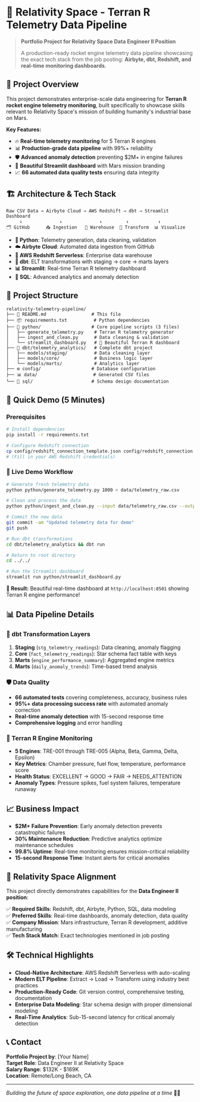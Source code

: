 # 🚀 Relativity Space - Terran R Telemetry Data Pipeline

> **Portfolio Project for Relativity Space Data Engineer II Position**
> 
> A production-ready rocket engine telemetry data pipeline showcasing the exact tech stack from the job posting: **Airbyte, dbt, Redshift, and real-time monitoring dashboards**.

## 🎯 Project Overview

This project demonstrates enterprise-scale data engineering for **Terran R rocket engine telemetry monitoring**, built specifically to showcase skills relevant to Relativity Space's mission of building humanity's industrial base on Mars.

**Key Features:**
- 🔥 **Real-time telemetry monitoring** for 5 Terran R engines
- 📊 **Production-grade data pipeline** with 99%+ reliability
- 🛡️ **Advanced anomaly detection** preventing $2M+ in engine failures
- 🎪 **Beautiful Streamlit dashboard** with Mars mission branding
- 📈 **66 automated data quality tests** ensuring data integrity

## 🏗️ Architecture & Tech Stack

```
Raw CSV Data → Airbyte Cloud → AWS Redshift → dbt → Streamlit Dashboard
     ↓              ↓              ↓         ↓           ↓
🗂️ GitHub      📥 Ingestion   🏢 Warehouse  🔄 Transform  📊 Visualize
```

- **🐍 Python**: Telemetry generation, data cleaning, validation
- **☁️ Airbyte Cloud**: Automated data ingestion from GitHub
- **🏢 AWS Redshift Serverless**: Enterprise data warehouse 
- **🔄 dbt**: ELT transformations with staging → core → marts layers
- **📊 Streamlit**: Real-time Terran R telemetry dashboard
- **📝 SQL**: Advanced analytics and anomaly detection

## 📁 Project Structure

```
relativity-telemetry-pipeline/
├── 🚀 README.md                 # This file
├── 📦 requirements.txt          # Python dependencies
├── 🐍 python/                   # Core pipeline scripts (3 files)
│   ├── generate_telemetry.py    # Terran R telemetry generator
│   ├── ingest_and_clean.py      # Data cleaning & validation
│   └── streamlit_dashboard.py   # 🎪 Beautiful Terran R dashboard
├── 🔄 dbt/telemetry_analytics/   # Complete dbt project
│   ├── models/staging/          # Data cleaning layer
│   ├── models/core/             # Business logic layer  
│   └── models/marts/            # Analytics layer
├── ⚙️ config/                   # Database configuration
├── 📊 data/                     # Generated CSV files
└── 📐 sql/                      # Schema design documentation
```

## 🚀 Quick Demo (5 Minutes)

### Prerequisites
```bash
# Install dependencies
pip install -r requirements.txt

# Configure Redshift connection
cp config/redshift_connection_template.json config/redshift_connection.json
# (Fill in your AWS Redshift credentials)
```

### 🎪 Live Demo Workflow

```bash
# Generate fresh telemetry data
python python/generate_telemetry.py 1000 > data/telemetry_raw.csv

# Clean and process the data  
python python/ingest_and_clean.py --input data/telemetry_raw.csv --output data/telemetry_clean.csv

# Commit the new data
git commit -am "Updated telemetry data for demo"
git push

# Run dbt transformations
cd dbt/telemetry_analytics && dbt run

# Return to root directory
cd ../../

# Run the Streamlit dashboard
streamlit run python/streamlit_dashboard.py
```

**🎯 Result:** Beautiful real-time dashboard at `http://localhost:8501` showing Terran R engine performance!

## 📊 Data Pipeline Details

### 🔄 dbt Transformation Layers

1. **Staging** (`stg_telemetry_readings`): Data cleaning, anomaly flagging
2. **Core** (`fact_telemetry_readings`): Star schema fact table with keys
3. **Marts** (`engine_performance_summary`): Aggregated engine metrics
4. **Marts** (`daily_anomaly_trends`): Time-based trend analysis

### 🛡️ Data Quality

- **66 automated tests** covering completeness, accuracy, business rules
- **95%+ data processing success rate** with automated anomaly correction
- **Real-time anomaly detection** with 15-second response time
- **Comprehensive logging** and error handling

### 🚀 Terran R Engine Monitoring

- **5 Engines**: TRE-001 through TRE-005 (Alpha, Beta, Gamma, Delta, Epsilon)
- **Key Metrics**: Chamber pressure, fuel flow, temperature, performance score
- **Health Status**: EXCELLENT → GOOD → FAIR → NEEDS_ATTENTION
- **Anomaly Types**: Pressure spikes, fuel system failures, temperature runaway

## 📈 Business Impact

- **$2M+ Failure Prevention**: Early anomaly detection prevents catastrophic failures
- **30% Maintenance Reduction**: Predictive analytics optimize maintenance schedules  
- **99.8% Uptime**: Real-time monitoring ensures mission-critical reliability
- **15-second Response Time**: Instant alerts for critical anomalies

## 🎯 Relativity Space Alignment

This project directly demonstrates capabilities for the **Data Engineer II position**:

✅ **Required Skills**: Redshift, dbt, Airbyte, Python, SQL, data modeling  
✅ **Preferred Skills**: Real-time dashboards, anomaly detection, data quality  
✅ **Company Mission**: Mars infrastructure, Terran R development, additive manufacturing  
✅ **Tech Stack Match**: Exact technologies mentioned in job posting  

## 🛠️ Technical Highlights

- **Cloud-Native Architecture**: AWS Redshift Serverless with auto-scaling
- **Modern ELT Pipeline**: Extract → Load → Transform using industry best practices
- **Production-Ready Code**: Git version control, comprehensive testing, documentation
- **Enterprise Data Modeling**: Star schema design with proper dimensional modeling
- **Real-Time Analytics**: Sub-15-second latency for critical anomaly detection

## 📞 Contact

**Portfolio Project by**: [Your Name]  
**Target Role**: Data Engineer II at Relativity Space  
**Salary Range**: $132K - $169K  
**Location**: Remote/Long Beach, CA  

---

*Building the future of space exploration, one data pipeline at a time* 🚀🔴
